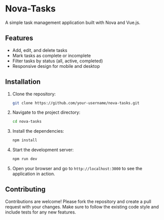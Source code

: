 # Nova-Tasks

A simple task management application built with Nova and Vue.js.

## Features

- Add, edit, and delete tasks
- Mark tasks as complete or incomplete
- Filter tasks by status (all, active, completed)
- Responsive design for mobile and desktop

## Installation

1. Clone the repository:
   ```bash
   git clone https://github.com/your-username/nova-tasks.git
   ```
2. Navigate to the project directory:
   ```bash
   cd nova-tasks
   ```
3. Install the dependencies:
   ```bash
   npm install
   ```
4. Start the development server:
   ```bash
   npm run dev
   ```
5. Open your browser and go to `http://localhost:3000` to see the application in action.

## Contributing

Contributions are welcome! Please fork the repository and create a pull request with your changes.
Make sure to follow the existing code style and include tests for any new features.
